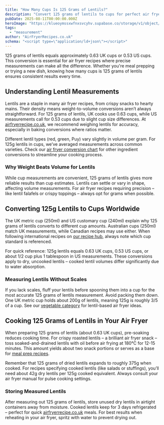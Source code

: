 ```yaml
---
title: "How Many Cups Is 125 Grams of Lentils?"
description: "Convert 125 grams of lentils to cups for perfect air fryer recipes. Includes UK/US measurements and tips for accurate lentil portioning in your cooking."
pubDate: 2025-08-11T00:00:00.000Z
heroImage: "https://klueoymssxwfnxsvcyhv.supabase.co/storage/v1/object/public/md/how-many-cups-is-125-grams-of-lentils-76ab5526.png"
tags:
  - "measurement"
author: "AirFryerRecipes.co.uk"
schema: "<script type=\"application/ld+json\"></script>"
---
```


<p>125 grams of lentils equals approximately 0.63 UK cups or 0.53 US cups. This conversion is essential for air fryer recipes where precise measurements can make all the difference. Whether you're meal prepping or trying a new dish, knowing how many cups is 125 grams of lentils ensures consistent results every time.</p>

<h2>Understanding Lentil Measurements</h2>
<p>Lentils are a staple in many air fryer recipes, from crispy snacks to hearty mains. Their density means weight-to-volume conversions aren’t always straightforward. For 125 grams of lentils, UK cooks use 0.63 cups, while US measurements call for 0.53 cups due to slight cup size differences. At <a href=https://www.airfryerrecipe.co.uk>airfryerrecipe.co.uk</a>, we recommend weighing lentils for accuracy, especially in baking conversions where ratios matter.</p>
<p>Different lentil types (red, green, Puy) vary slightly in volume per gram. For 125g lentils in cups, we’ve averaged measurements across common varieties. Check our <a href=https://www.airfryerrecipe.co.uk/air-fryer-conversion-chart>air fryer conversion chart</a> for other ingredient conversions to streamline your cooking process.</p>

<h3>Why Weight Beats Volume for Lentils</h3>
<p>While cup measurements are convenient, 125 grams of lentils gives more reliable results than cup estimates. Lentils can settle or vary in shape, affecting volume measurements. For air fryer recipes requiring precision – like lentil falafels or crispy toppings – always opt for grams when possible.</p>

<h2>Converting 125g Lentils to Cups Worldwide</h2>
<p>The UK metric cup (250ml) and US customary cup (240ml) explain why 125 grams of lentils converts to different cup amounts. Australian cups (250ml) match UK measurements, while Canadian recipes may use either. When following international recipes on <a href=https://www.airfryerrecipe.co.uk/recipes>our recipe hub</a>, always note which cup standard is referenced.</p>
<p>For quick reference: 125g lentils equals 0.63 UK cups, 0.53 US cups, or about 1/2 cup plus 1 tablespoon in US measurements. These conversions apply to dry, uncooked lentils – cooked lentil volumes differ significantly due to water absorption.</p>

<h3>Measuring Lentils Without Scales</h3>
<p>If you lack scales, fluff your lentils before spooning them into a cup for the most accurate 125 grams of lentils measurement. Avoid packing them down. One UK metric cup holds about 200g of lentils, meaning 125g is roughly 3/5 of a cup. See our <a href=https://www.airfryerrecipe.co.uk/recipe-category/vegetables>vegetable category</a> for lentil-based air fryer ideas.</p>

<h2>Cooking 125 Grams of Lentils in Your Air Fryer</h2>
<p>When preparing 125 grams of lentils (about 0.63 UK cups), pre-soaking reduces cooking time. For crispy roasted lentils – a brilliant air fryer snack – toss soaked-and-drained lentils with oil before air frying at 180°C for 12-15 minutes. This amount yields about two snack portions or serves as a base for <a href=https://www.airfryerrecipe.co.uk/recipe-category/meal-prep>meal prep recipes</a>.</p>
<p>Remember that 125 grams of dried lentils expands to roughly 375g when cooked. For recipes specifying cooked lentils (like salads or stuffings), you’ll need about 42g dry lentils per 125g cooked equivalent. Always consult your air fryer manual for pulse cooking settings.</p>

<h3>Storing Measured Lentils</h3>
<p>After measuring out 125 grams of lentils, store unused dry lentils in airtight containers away from moisture. Cooked lentils keep for 3 days refrigerated – perfect for quick <a href=https://www.airfryerrecipe.co.uk>airfryerrecipe.co.uk</a> meals. For best results when reheating in your air fryer, spritz with water to prevent drying out.</p>